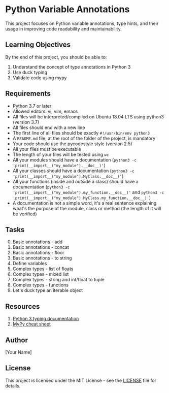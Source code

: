# Python Variable Annotations

This project focuses on Python variable annotations, type hints, and their usage in improving code readability and maintainability.

## Learning Objectives

By the end of this project, you should be able to:

1. Understand the concept of type annotations in Python 3
2. Use duck typing
3. Validate code using mypy

## Requirements

- Python 3.7 or later
- Allowed editors: vi, vim, emacs
- All files will be interpreted/compiled on Ubuntu 18.04 LTS using python3 (version 3.7)
- All files should end with a new line
- The first line of all files should be exactly `#!/usr/bin/env python3`
- A `README.md` file, at the root of the folder of the project, is mandatory
- Your code should use the pycodestyle style (version 2.5)
- All your files must be executable
- The length of your files will be tested using `wc`
- All your modules should have a documentation (`python3 -c 'print(__import__("my_module").__doc__)'`)
- All your classes should have a documentation (`python3 -c 'print(__import__("my_module").MyClass.__doc__)'`)
- All your functions (inside and outside a class) should have a documentation (`python3 -c 'print(__import__("my_module").my_function.__doc__)'` and `python3 -c 'print(__import__("my_module").MyClass.my_function.__doc__)'`)
- A documentation is not a simple word, it's a real sentence explaining what's the purpose of the module, class or method (the length of it will be verified)

## Tasks

0. Basic annotations - add
1. Basic annotations - concat
2. Basic annotations - floor
3. Basic annotations - to string
4. Define variables
5. Complex types - list of floats
6. Complex types - mixed list
7. Complex types - string and int/float to tuple
8. Complex types - functions
9. Let's duck type an iterable object

## Resources

1. [Python 3 typing documentation](https://docs.python.org/3/library/typing.html)
2. [MyPy cheat sheet](https://mypy.readthedocs.io/en/latest/cheat_sheet_py3.html)

## Author

[Your Name]

## License

This project is licensed under the MIT License - see the [LICENSE](LICENSE) file for details.
